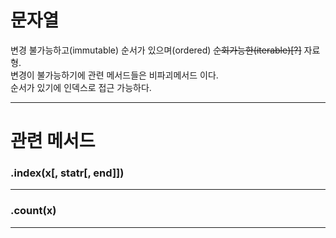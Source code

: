 # 문자열
변경 불가능하고(immutable) 순서가 있으며(ordered) ~~순회가능한(iterable)[?]~~  자료형.<br>
변경이 불가능하기에 관련 메서드들은 비파괴메서드 이다.<br>
순서가 있기에 인덱스로 접근 가능하다.<br>

---

# 관련 메서드

### .index(x[, statr[, end]])
---
### .count(x)
---